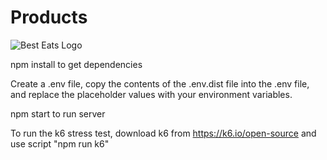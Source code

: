 # Products 

<img src="https://media4.giphy.com/media/GYe9NLMGJHzcitcxww/giphy.gif?cid=790b761146551a4fc4a95480f14ecae3c8fd5eefbd8e6341&rid=giphy.gif&ct=g" alt="Best Eats Logo" >





npm install to get dependencies

Create a .env file, copy the contents of the .env.dist file into the .env file, and replace the placeholder
values with your environment variables.

npm start to run server

To run the k6 stress test, download k6 from https://k6.io/open-source and use script "npm run k6"

